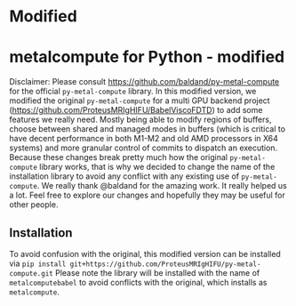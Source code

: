 # Modified
# metalcompute for Python - modified 
  Disclaimer: Please consult https://github.com/baldand/py-metal-compute for the official `py-metal-compute` library. In this modified version, we modified the original `py-metal-compute` for a multi GPU backend project (https://github.com/ProteusMRIgHIFU/BabelViscoFDTD) to add some features we really need. Mostly being able to modify regions of buffers, choose between shared and managed modes in buffers (which is critical to have decent performance in both M1-M2 and old AMD processors in X64 systems) and more granular control of commits to dispatch an execution. Because these changes break pretty much how the original `py-metal-compute` library works, that is why we decided to change the name of the installation library to avoid any conflict with any existing use of `py-metal-compute`. We really thank @baldand for the amazing work. It really helped us a lot. Feel free to explore our changes and hopefully they may be useful for other people.


## Installation
To avoid confusion with the original,  this modified version can be installed via
`pip install git+https://github.com/ProteusMRIgHIFU/py-metal-compute.git`
Please note the library will be installed with the name of `metalcomputebabel` to avoid conflicts with the original, which installs as `metalcompute`.